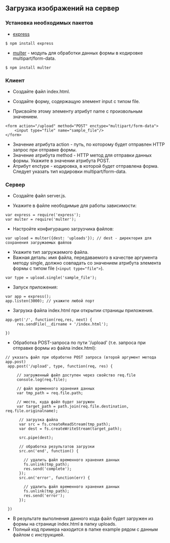 ## Загрузка изображений на сервер 

### Установка необходимых пакетов 
* [express](http://expressjs.com/)
```
$ npm install express 
``` 

* [multer](https://github.com/expressjs/multer) - модуль для обработки данных формы в кодировке multipart/form-data. 
```
$ npm install multer
```

### Клиент 
* Создайте файл index.html. 

* Создайте форму, содержащую элемент input с типом file. 
* Присвойте этому элементу атрибут name с произвольным значением. 

```
<form action="/upload" method="POST" enctype="multipart/form-data">
	<input type="file" name="sample_file"/>
</form>
```

* Значение атрибута action - путь, по которому будет отправлен HTTP запрос при отправке формы. 
* Значение атрибута method - HTTP метод для отправки данных формы. Укажите в значении атрибута POST. 
* Атрибут enctype - кодировка, в которой будет отправлена форма. Следует указать тип кодировки multipart/form-data. 

### Сервер 
* Создайте файл server.js. 

* Укажите в файле неободимые для работы зависимости: 
```
var express = require('express'); 
var multer = require('multer'); 
```

* Настройте конфигурацию загрузчика файлов: 
```
var upload = multer({dest: 'uploads'}); // dest - директория для сохранения загружаемых файлов 

```

* Укажите тип загружаемого файла. 
* Важная деталь: имя файла, передаваемого в качестве аргумента методу single, должно совпадать со значением атрибута элемента формы с типом file (```<input type="file">```). 
```
var type = upload.single('sample_file'); 
```

* Запуск приложения: 
```
var app = express(); 
app.listen(3000); // укажите любой порт
``` 


* Загрузка файла index.html при открытии страницы приложения. 

```
app.get('/', function(req,res, next) {
	 res.sendFile(__dirname + '/index.html'); 

})

``` 

* Обработка POST-запроса по пути '/upload' (т.е. запроса при отправке формы из файла index.html): 
```
// указать файл при обработке POST запроса (второй аргумент метода app.post)
 app.post('/upload', type, function(req, res) { 
 
	 // загруженный файл доступен через свойство req.file
	 console.log(req.file); 
	 
	 // файл временного хранения данных
	 var tmp_path = req.file.path;
	 
	 // место, куда файл будет загружен 
	 var target_path = path.join(req.file.destination, req.file.originalname); 
	
	  // загрузка файла 
	  var src = fs.createReadStream(tmp_path); 
	  var dest = fs.createWriteStream(target_path);
	  
	  src.pipe(dest); 
	  
	  // обработка результатов загрузки 
	  src.on('end', function() { 
	  
		// удалить файл временного хранения данных
		fs.unlink(tmp_path); 
		res.send('complete'); 
	  });
	  src.on('error', function(err) { 
	  
	  	// удалить файл временного хранения данных
	    fs.unlink(tmp_path);  
		res.send('error'); 
	  });

 }) 
```


* В результате выполнения данного кода файл будет загружен из формы на странице index.html в папку uploads. 
* Полный код примера находится в папке example рядом с данным файлом с инструкцией. 
